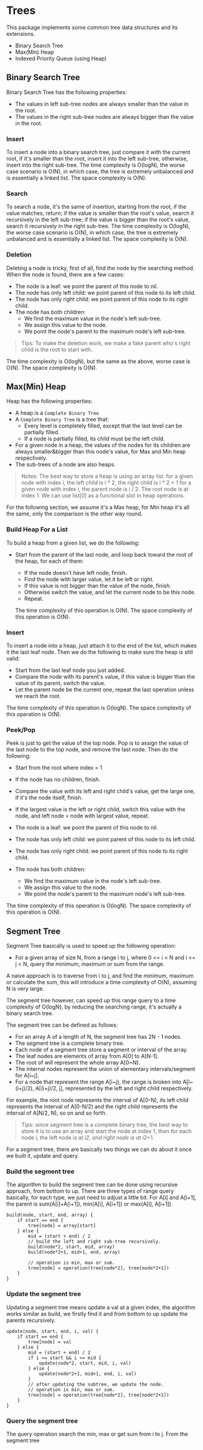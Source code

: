 # Trees
This package implements some common tree data structures and its extensions.

- Binary Search Tree
- Max(Min) Heap
- Indexed Priority Queue (using Heap)


## Binary Search Tree

Binary Search Tree has the following properties:

- The values in left sub-tree nodes are always smaller than the value in the root.
- The values in the right sub-tree nodes are always bigger than the value in the root.

### Insert

To insert a node into a binary search tree, just compare it with the current root, if it's smaller than the root, insert it into the left sub-tree, otherwise, insert into the right sub-tree. The time complexity is O(logN), the worse case scenario is O(N), in which case, the tree is extremely unbalanced and is essentially a linked list. The space complexity is O(N).


### Search

To search a node, it's the same of insertion, starting from the root, if the value matches, return; if the value is smaller than the root's value, search it recursively in the left sub-tree; if the value is bigger than the root's value, search it recursively in the right sub-tree. The time complexity is O(logN), the worse case scenario is O(N), in which case, the tree is extremely unbalanced and is essentially a linked list. The space complexity is O(N).

### Deletion

Deleting a node is tricky, first of all, find the node by the searching method. When the node is found, there are a few cases:

- The node is a leaf: we point the parent of this node to nil.
- The node has only left child: we point parent of this node to its left child.
- The node has only right child: we point parent of this node to its right child.
- The node has both children:
    - We find the maximum value in the node's left sub-tree.
    - We assign this value to the node.
    - We point the node's parent to the maximum node's left sub-tree.

> Tips: To make the deletion work, we make a fake parent who's right child is the root to start with.

The time complexity is O(logN), but the same as the above, worse case is O(N). The space complexity is O(N).


## Max(Min) Heap

Heap has the following properties:

- A heap is a `Complete Binary Tree`
- A `Complete Binary Tree` is a tree that:
  - Every level is completely filled, except that the last level can be partially filled.
  - If a node is partially filled, its child must be the left child.
- For a given node in a heap, the values of the nodes for its children are always smaller&bigger than this node's value, for Max and Min heap respectively.
- The sub-trees of a node are also heaps.

> Notes: The best way to store a heap is using an array list.
> for a given node with index i, the left child is i * 2, the right child is i * 2 + 1
> for a given node with index i, the parent node is i / 2.
> The root node is at index 1.
> We can use list[0] as a functional slot in heap operations.

For the following section, we assume it's a Max heap, for Min heap it's all the same, only the comparison is the other way round.

### Build Heap For a List

To build a heap from a given list, we do the following:
- Start from the parent of the last node, and loop back toward the root of the heap, for each of them:
    - If the node doesn't have left node, finish.
    - Find the node with larger value, let it be left or right.
    - If this value is not bigger than the value of the node, finish.
    - Otherwise switch the value, and let the current node to be this node.
    - Repeat.

    The time complexity of this operation is O(N).
    The space complexity of this operation is O(N).

### Insert

To insert a node into a heap, just attach it to the end of the list, which makes it the last leaf node. Then we do the following to make sure the heap is still valid:
- Start from the last leaf node you just added.
- Compare the node with its parent's value, if this value is bigger than the value of its parent, switch the value.
- Let the parent node be the current one, repeat the last operation unless we reach the root.

The time complexity of this operation is O(logN).
The space complexity of this operation is O(N).


### Peek/Pop

Peek is just to get the value of the top node.
Pop is to assign the value of the last node to the top node, and remove the last node.
Then do the following:
- Start from the root where index = 1
- If the node has no children, finish.
- Compare the value with its left and right child's value, get the large one, if it's the node itself, finish.
- If the largest value is the left or right child, switch this value with the node, and left node = node with largest value, repeat.

- The node is a leaf: we point the parent of this node to nil.
- The node has only left child: we point parent of this node to its left child.
- The node has only right child: we point parent of this node to its right child.
- The node has both children:
    - We find the maximum value in the node's left sub-tree.
    - We assign this value to the node.
    - We point the node's parent to the maximum node's left sub-tree.

The time complexity of this operation is O(logN).
The space complexity of this operation is O(N).

## Segment Tree

Segment Tree basically is used to speed up the following operation:
- For a given array of size N, from a range i to j, where 0 <= i < N and i <= j < N, query the minimum, maximum or sum from the range.

A naive approach is to traverse from i to j, and find the minimum, maximum or calculate the sum, this will introduce a time complexity of O(N), assuming N is very large.

The segment tree however, can speed up this range query to a time complexity of O(logN), by reducing the searching range, it's actually a binary search tree.

The segment tree can be defined as follows:
- For an array A of a length of N, the segment tree has 2N - 1 nodes.
- The segment tree is a complete binary tree.
- Each node of a segment tree store a segment or interval of the array.
- The leaf nodes are elements of array from A[0] to A[N-1].
- The root of will represent the whole array A[0~N).
- The internal nodes represent the union of elementary intervals/segment for A[i~j].
- For a node that represent the range A[i~j), the range is broken into A[i~(i+j)/2), A[(i+j)/2, j], represented by the left and right child respectively.

For example, the root node represents the interval of A[0-N), its left child represents the interval of A[0-N/2) and the right child represents the interval of A[N/2, N), so on and so forth.

> Tips: since segment tree is a complete binary tree, the best way to store it is to use an array and start the node at index 1, then for each node i, the left node is at i*2, and right node is at i*2+1.

For a segment tree, there are basically two things we can do about it once we built it, update and query.

### Build the segment tree
The algorithm to build the segment tree can be done using recursive approach, from bottom to up. There are three types of range query basically, for each type, we just need to adjust a little bit. For A[i] and A[i+1], the parent is sum(A[i]+A[i+1]), min(A[i], A[i+1]) or max(A[i], A[i+1]).
```
build(node, start, end, array) {
    if start == end {
        tree[node] = array[start]
    } else {
        mid = (start + end) / 2
        // build the left and right sub-tree recursively.
        build(node*2, start, mid, array)
        build(node*2+1, mid+1, end, array)

        // operation is min, max or sum.
        tree[node] = operation(tree[node*2], tree[node*2+1])
    }
}
```

### Update the segment tree
Updating a segment tree means update a val at a given index, the algorithm works similar as build, we firstly find it and from bottom to up update the parents recursively.
```
update(node, start, end, i, val) {
    if start == end {
        tree[node] = val
    } else {
        mid = (start + end) / 2
        if i >= start && i <= mid {
            update(node*2, start, mid, i, val)
        } else {
            update(node*2+1, mid+1, end, i, val)
        }
        // after updating the subtree, we update the node.
        // operation is min, max or sum.
        tree[node] = operation(tree[node*2], tree[node*2+1])
    }
}
```

### Query the segment tree
The query operation search the min, max or get sum from i to j. From the segment tree 
